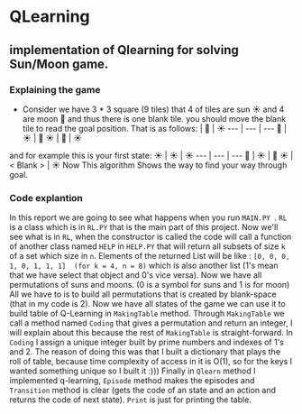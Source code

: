 # QLearning
## implementation of Qlearning for solving Sun/Moon game.

### Explaining the game
- Consider we have 3 * 3 square (9 tiles) that 4 of tiles are sun :sunny: and 4 are moon :crescent_moon: and thus there is one blank tile. you should move the blank tile to read the goal position. That is as follows:
  <Blank> | :crescent_moon: | :sunny:
  --- | --- | --- 
  :crescent_moon: | :sunny: | :crescent_moon:
  :sunny: | :crescent_moon: | :sunny:
  
and for example this is your first state:
  :sunny: | :sunny: | :sunny:
  --- | --- | ---
  :crescent_moon: | :sunny: | :crescent_moon:
  :sunny: | < Blank > | :sunny:
Now This algorithm Shows the way to find your way through goal.

### Code explantion
In this report we are going to see what happens when you run  `MAIN.PY `.
`RL` is a class which is in `RL.PY` that is the main part of this project.
Now we'll see what is in `RL`, when the constructor is called the code will call a function of another
class named `HELP` in `HELP.PY` that will return all subsets of size `k` of a set which size in `n`.
Elements of the returned List will be like : `[0, 0, 0, 1, 0, 1, 1, 1]  (for k = 4, n = 8)`
which is also another list (1's mean that we have select that object and 0's vice versa).
Now we have all permutations of suns and moons. (0 is a symbol for suns and 1 is for moon)
All we have to is to build all permutations that is created by blank-space (that in my code is 2).
Now we have all states of the game we can use it to build table of Q-Learning in `MakingTable` method.
Through `MakingTable` we call a method named `Coding` that gives a permutation and return an integer,
I will explain about this because the rest of `MakingTable` is straight-forward.
In `Coding` I assign a unique integer built by prime numbers and indexes of 1's and 2.
The reason of doing this was that I built a dictionary that plays the roll of table, because time complexity of access
in it is O(1), so for the keys I wanted something unique so I built it :)))
Finally in `Qlearn` method I implemented q-learning, `Episode` method makes the episodes
and `Transition` method is clear (gets the code of an state and an action and returns the code of next state).
`Print` is just for printing the table.
